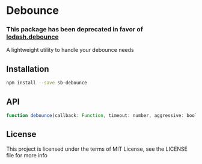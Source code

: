 # Debounce

### This package has been deprecated in favor of [lodash.debounce](https://lodash.com/docs/latest#debounce)

A lightweight utility to handle your debounce needs

## Installation

```bash
npm install --save sb-debounce
```

## API

```js
function debounce(callback: Function, timeout: number, aggressive: boolean = false)
```

## License

This project is licensed under the terms of MIT License, see the LICENSE file for more info
